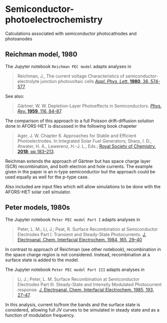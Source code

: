 # Semiconductor-photoelectrochemistry
Calculations associated with semiconductor photocathodes and photoanodes

## Reichman model, 1980
The Jupyter notebook `Reichman PEC model` adapts analyses in 
>Reichman, J., The current voltage Characteristics of semiconductor-electrolyte junction photovoltaic cells  [*Appl. Phys. Lett.* **1980**, 36, 574-577](http://aip.scitation.org/doi/10.1063/1.91551).  

See also:
>Gärtner, W. W. Depletion-Layer Photoeffects in Semiconductors. [*Phys. Rev.* **1959**, 116, 84–87](https://link.aps.org/doi/10.1103/PhysRev.116.84).

The comparison of this approach to a full Poisson drift-diffusion solution done in AFORS-HET is discussed in the following book chapeter  
>Ager, J. W. Chapter 6. Approaches for Stable and Efficient Photoelectrodes. In Integrated Solar Fuel Generators; Sharp, I. D., Atwater, H. A., Lewerenz, H.-J. L., Eds.; [Royal Society of Chemistry, **2018**; pp 183–213](http://ebook.rsc.org/?DOI=10.1039/9781788010313-00183).

Reichman extends the approach of Gärtner but has space charge layer (SCR) recombination, and both electron and hole currents. The example given in the paper is an n-type semiconductor but the approach could be used equally as well for the p-type case. 

Also included are input files which will allow simulations to be done with the AFORS-HET solar cell simulator. 

## Peter models, 1980s
The Jupyter notebook `Peter PEC model Part I` adapts analyses in  
> Peter, L. M.; Li, J.; Peat, R. Surface Recombination at Semiconductor Electrodes Part I. Transient and Steady-State Photocurrents. [J. Electroanal. Chem. Interfacial Electrochem. 1984, 165, 29–40](https://linkinghub.elsevier.com/retrieve/pii/S0022072884800844)

In contrast to approach of Reichman (see other notebook), recombination in the space charge region is not considered. Instead, recombination at a surface state is added to the model.

The Jupyter notebook `Peter PEC model Part III` adapts analyses in  
> Li, J.; Peter, L. M. Surface Recombination at Semiconductor Electrodes Part III. Steady-State and Intensity Modulated Photocurrent response. [J. Electroanal. Chem. Interfacial Electrochem. 1985, 193, 27–47](https://linkinghub.elsevier.com/retrieve/pii/0022072885850506).

In this analysis, current to/from the bands and the surface state is considered, allowing full JV curves to be simulated in steady state and as a function of modulation frequency. 

